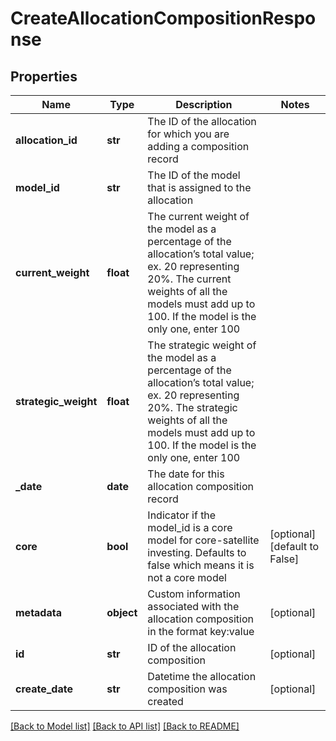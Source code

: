 # CreateAllocationCompositionResponse

## Properties
Name | Type | Description | Notes
------------ | ------------- | ------------- | -------------
**allocation_id** | **str** | The ID of the allocation for which you are adding a composition record | 
**model_id** | **str** | The ID of the model that is assigned to the allocation | 
**current_weight** | **float** | The current weight of the model as a percentage of the allocation’s total value; ex. 20 representing 20%. The current weights of all the models must add up to 100. If the model is the only one, enter 100 | 
**strategic_weight** | **float** | The strategic weight of the model as a percentage of the allocation’s total value; ex. 20 representing 20%. The strategic weights of all the models must add up to 100. If the model is the only one, enter 100 | 
**_date** | **date** | The date for this allocation composition record | 
**core** | **bool** | Indicator if the model_id is a core model for core-satellite investing. Defaults to false which means it is not a core model | [optional] [default to False]
**metadata** | **object** | Custom information associated with the allocation composition in the format key:value | [optional] 
**id** | **str** | ID of the allocation composition | [optional] 
**create_date** | **str** | Datetime the allocation composition was created | [optional] 

[[Back to Model list]](../README.md#documentation-for-models) [[Back to API list]](../README.md#documentation-for-api-endpoints) [[Back to README]](../README.md)


